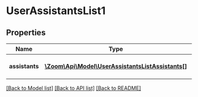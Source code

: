 # UserAssistantsList1

## Properties
Name | Type | Description | Notes
------------ | ------------- | ------------- | -------------
**assistants** | [**\Zoom\Api\Model\UserAssistantsListAssistants[]**](UserAssistantsListAssistants.md) | List of User&#39;s assistants. | [optional] 

[[Back to Model list]](../README.md#documentation-for-models) [[Back to API list]](../README.md#documentation-for-api-endpoints) [[Back to README]](../README.md)



